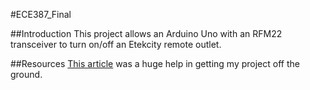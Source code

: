 #ECE387_Final

##Introduction
This project allows an Arduino Uno with an RFM22 transceiver to turn on/off an 
Etekcity remote outlet.

##Resources
[This article](http://www.embeddedrelated.com/showarticle/620.php) was a huge 
help in getting my project off the ground.
